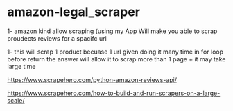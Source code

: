 # amazon-legal_scraper

1- amazon kind allow scraping  (using my App Will make you able to scrap proudects reviews for a spacifc url 

1- this will scrap 1 product becuase 1 url given doing it many time in for loop before return the answer
will allow it to scrap more than 1 page + it may take large time

https://www.scrapehero.com/python-amazon-reviews-api/


https://www.scrapehero.com/how-to-build-and-run-scrapers-on-a-large-scale/
